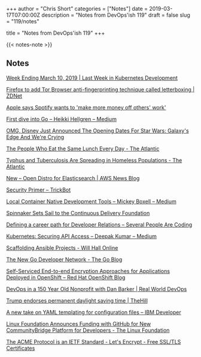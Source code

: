 +++
author = "Chris Short"
categories = ["Notes"]
date = 2019-03-17T07:00:00Z
description = "Notes from DevOps'ish 119"
draft = false
slug = "119/notes"

title = "Notes from DevOps'ish 119"
+++

{{< notes-note >}}

## Notes

[Week Ending March 10, 2019 | Last Week in Kubernetes Development](http://lwkd.info/2019/20190312)

[Firefox to add Tor Browser anti-fingerprinting technique called letterboxing | ZDNet](https://www.zdnet.com/article/firefox-to-add-tor-browser-anti-fingerprinting-technique-called-letterboxing/)

[Apple says Spotify wants to 'make more money off others' work'](https://mashable.com/article/apple-response-spotify/#0IMBXFml0Pqf)

[First dive into Go – Heikki Hellgren – Medium](https://medium.com/@drodil/first-dive-into-go-21d7e61024bc)

[OMG, Disney Just Announced The Opening Dates For Star Wars: Galaxy's Edge And We're Crying](https://www.buzzfeed.com/briangalindo/disney-just-announced-the-opening-dates-for-star-wars)

[The People Who Eat the Same Lunch Every Day - The Atlantic](https://www.theatlantic.com/family/archive/2019/03/eating-the-same-thing-lunch-meal/584347/)

[Typhus and Tuberculosis Are Spreading in Homeless Populations - The Atlantic](https://www.theatlantic.com/health/archive/2019/03/typhus-tuberculosis-medieval-diseases-spreading-homeless/584380/)

[New – Open Distro for Elasticsearch | AWS News Blog](https://aws.amazon.com/blogs/aws/new-open-distro-for-elasticsearch/)

[Security Primer – TrickBot](https://www.cisecurity.org/white-papers/security-primer-trickbot/)

[Local Container Native Development Tools – Mickey Boxell – Medium](https://medium.com/@m.r.boxell/local-container-native-development-tools-ef4b1beb472c)

[Spinnaker Sets Sail to the Continuous Delivery Foundation](https://medium.com/netflix-techblog/spinnaker-sets-sail-to-the-continuous-delivery-foundation-e81cd2cbbfeb)

[Defining a career path for Developer Relations – Several People Are Coding](https://slack.engineering/defining-a-career-path-for-developer-relations-cf70257352dd)

[Kubernetes: Securing API Access – Deepak Kumar – Medium](https://medium.com/@rabh9717/kubernetes-securing-api-access-7ee2900a38af)

[Scaffolding Ansible Projects - Will Hall Online](https://www.willhallonline.co.uk/blog/2019-03-08-scaffolding-ansible-projects/)

[The New Go Developer Network - The Go Blog](https://blog.golang.org/go-developer-network)

[Self-Serviced End-to-end Encryption Approaches for Applications Deployed in OpenShift – Red Hat OpenShift Blog](https://blog.openshift.com/self-serviced-end-to-end-encryption-approaches-for-applications-deployed-in-openshift/)

[DevOps in a 150 Year Old Nonprofit with Dan Barker | Real World DevOps](https://www.realworlddevops.com/episodes/devops-in-a-150-year-old-nonprofit)

[Trump endorses permanent daylight saving time | TheHill](https://thehill.com/homenews/administration/433472-trump-endorses-permanent-daylight-saving-time)

[A new take on YAML templating for configuration files – IBM Developer](https://developer.ibm.com/blogs/yaml-templating-tool-to-simplify-complex-configuration-management/)

[Linux Foundation Announces Funding with GitHub for New CommunityBridge Platform for Developers - The Linux Foundation](https://www.linuxfoundation.org/press-release/2019/03/linux-foundation-announces-funding-with-github-for-new-communitybridge-platform-for-developers/)

[The ACME Protocol is an IETF Standard - Let's Encrypt - Free SSL/TLS Certificates](https://letsencrypt.org/2019/03/11/acme-protocol-ietf-standard.html)
